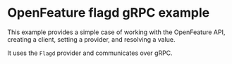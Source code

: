 # OpenFeature flagd gRPC example

This example provides a simple case of working with the OpenFeature API, creating a client, setting a provider, and resolving a value.

It uses the `Flagd` provider and communicates over gRPC.